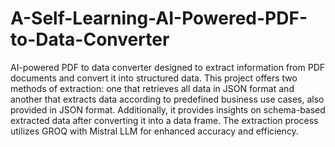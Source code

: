 # A-Self-Learning-AI-Powered-PDF-to-Data-Converter

AI-powered PDF to data converter designed to extract information from PDF documents and convert it into structured data. This project offers two methods of extraction: one that retrieves all data in JSON format and another that extracts data according to predefined business use cases, also provided in JSON format. Additionally, it provides insights on schema-based extracted data after converting it into a data frame. The extraction process utilizes GROQ with Mistral LLM for enhanced accuracy and efficiency.
